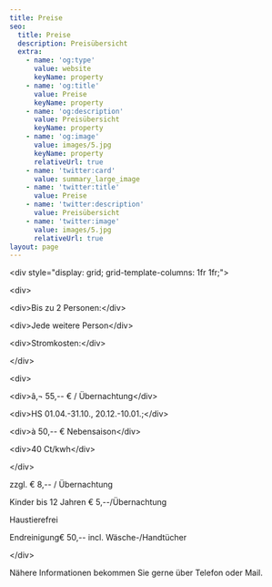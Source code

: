 ```yaml
---
title: Preise
seo:
  title: Preise
  description: Preisübersicht
  extra:
    - name: 'og:type'
      value: website
      keyName: property
    - name: 'og:title'
      value: Preise
      keyName: property
    - name: 'og:description'
      value: Preisübersicht
      keyName: property
    - name: 'og:image'
      value: images/5.jpg
      keyName: property
      relativeUrl: true
    - name: 'twitter:card'
      value: summary_large_image
    - name: 'twitter:title'
      value: Preise
    - name: 'twitter:description'
      value: Preisübersicht
    - name: 'twitter:image'
      value: images/5.jpg
      relativeUrl: true
layout: page
---
```

\<div style="display: grid; grid-template-columns: 1fr 1fr;">

\<div>

\<div>Bis zu 2 Personen:\</div>

\<div>Jede weitere Person\</div>

\<div>Stromkosten:\</div>

\</div>

\<div>

\<div>â‚¬ 55,-- € / Übernachtung\</div>

\<div>HS 01.04.-31.10., 20.12.-10.01.;\</div>

\<div>à 50,-- € Nebensaison\</div>

\<div>40 Ct/kwh\</div>

\</div>

zzgl. € 8,-- / Übernachtung

Kinder bis 12 Jahren € 5,--/Übernachtung

Haustierefrei

Endreinigung€ 50,-- incl. Wäsche-/Handtücher

\</div>

Nähere Informationen bekommen Sie gerne über Telefon oder Mail.
